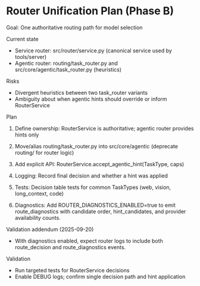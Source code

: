 # Router Unification Plan (Phase B)

Goal: One authoritative routing path for model selection

Current state
- Service router: src/router/service.py (canonical service used by tools/server)
- Agentic router: routing/task_router.py and src/core/agentic/task_router.py (heuristics)

Risks
- Divergent heuristics between two task_router variants
- Ambiguity about when agentic hints should override or inform RouterService

Plan
1) Define ownership: RouterService is authoritative; agentic router provides hints only
2) Move/alias routing/task_router.py into src/core/agentic (deprecate routing/ for router logic)
3) Add explicit API: RouterService.accept_agentic_hint(TaskType, caps)
4) Logging: Record final decision and whether a hint was applied
5) Tests: Decision table tests for common TaskTypes (web, vision, long_context, code)

6) Diagnostics: Add ROUTER_DIAGNOSTICS_ENABLED=true to emit route_diagnostics with candidate order, hint_candidates, and provider availability counts.

Validation addendum (2025-09-20)
- With diagnostics enabled, expect router logs to include both route_decision and route_diagnostics events.

Validation
- Run targeted tests for RouterService decisions
- Enable DEBUG logs; confirm single decision path and hint application

